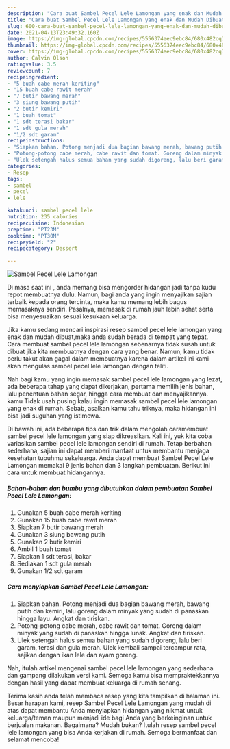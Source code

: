 ```yaml
---
description: "Cara buat Sambel Pecel Lele Lamongan yang enak dan Mudah Dibuat"
title: "Cara buat Sambel Pecel Lele Lamongan yang enak dan Mudah Dibuat"
slug: 600-cara-buat-sambel-pecel-lele-lamongan-yang-enak-dan-mudah-dibuat
date: 2021-04-13T23:49:32.160Z
image: https://img-global.cpcdn.com/recipes/5556374eec9ebc84/680x482cq70/sambel-pecel-lele-lamongan-foto-resep-utama.jpg
thumbnail: https://img-global.cpcdn.com/recipes/5556374eec9ebc84/680x482cq70/sambel-pecel-lele-lamongan-foto-resep-utama.jpg
cover: https://img-global.cpcdn.com/recipes/5556374eec9ebc84/680x482cq70/sambel-pecel-lele-lamongan-foto-resep-utama.jpg
author: Calvin Olson
ratingvalue: 3.5
reviewcount: 7
recipeingredient:
- "5 buah cabe merah keriting"
- "15 buah cabe rawit merah"
- "7 butir bawang merah"
- "3 siung bawang putih"
- "2 butir kemiri"
- "1 buah tomat"
- "1 sdt terasi bakar"
- "1 sdt gula merah"
- "1/2 sdt garam"
recipeinstructions:
- "Siapkan bahan. Potong menjadi dua bagian bawang merah, bawang putih dan kemiri, lalu goreng dalam minyak yang sudah di panaskan hingga layu. Angkat dan tiriskan."
- "Potong-potong cabe merah, cabe rawit dan tomat. Goreng dalam minyak yang sudah di panaskan hingga lunak. Angkat dan tiriskan."
- "Ulek setengah halus semua bahan yang sudah digoreng, lalu beri garam, terasi dan gula merah. Ulek kembali sampai tercampur rata, sajikan dengan ikan lele dan ayam goreng."
categories:
- Resep
tags:
- sambel
- pecel
- lele

katakunci: sambel pecel lele 
nutrition: 235 calories
recipecuisine: Indonesian
preptime: "PT23M"
cooktime: "PT30M"
recipeyield: "2"
recipecategory: Dessert

---
```



![Sambel Pecel Lele Lamongan](https://img-global.cpcdn.com/recipes/5556374eec9ebc84/680x482cq70/sambel-pecel-lele-lamongan-foto-resep-utama.jpg)

Di masa  saat ini , anda memang bisa mengorder hidangan jadi tanpa kudu repot membuatnya dulu. Namun, bagi anda yang ingin menyajikan sajian terbaik kepada orang tercinta, maka kamu memang lebih bagus memasaknya sendiri. Pasalnya, memasak di rumah jauh lebih sehat serta bisa menyesuaikan sesuai kesukaan keluarga.

Jika kamu sedang mencari inspirasi resep sambel pecel lele lamongan yang enak dan mudah dibuat,maka anda sudah berada di tempat yang tepat. Cara membuat sambel pecel lele lamongan  sebenarnya tidak susah untuk dibuat jika kita membuatnya dengan cara yang benar. Namun, kamu tidak perlu takut akan gagal dalam membuatnya 
karena dalam artikel ini kami akan mengulas sambel pecel lele lamongan dengan teliti.  



Nah bagi kamu yang ingin memasak sambel pecel lele lamongan yang lezat, ada beberapa tahap yang dapat dikerjakan, pertama memilih jenis bahan, lalu penentuan bahan segar, hingga cara membuat dan menyajikannya. kamu Tidak usah pusing kalau ingin memasak sambel pecel lele lamongan yang enak di rumah. Sebab, asalkan kamu  tahu triknya, maka hidangan ini bisa jadi suguhan yang istimewa.

Di bawah ini, ada beberapa tips dan trik dalam mengolah caramembuat sambel pecel lele lamongan yang siap dikreasikan. Kali ini, yuk kita coba variasikan sambel pecel lele lamongan sendiri di rumah. Tetap berbahan sederhana, sajian ini dapat memberi manfaat untuk membantu menjaga kesehatan tubuhmu sekeluarga. Anda dapat membuat Sambel Pecel Lele Lamongan memakai 9 jenis bahan dan 3 langkah pembuatan. Berikut ini cara untuk membuat hidangannya.

<!--inarticleads1-->

##### Bahan-bahan dan bumbu yang dibutuhkan dalam pembuatan Sambel Pecel Lele Lamongan:

1. Gunakan 5 buah cabe merah keriting
1. Gunakan 15 buah cabe rawit merah
1. Siapkan 7 butir bawang merah
1. Gunakan 3 siung bawang putih
1. Gunakan 2 butir kemiri
1. Ambil 1 buah tomat
1. Siapkan 1 sdt terasi, bakar
1. Sediakan 1 sdt gula merah
1. Gunakan 1/2 sdt garam




<!--inarticleads2-->

##### Cara menyiapkan Sambel Pecel Lele Lamongan:

1. Siapkan bahan. Potong menjadi dua bagian bawang merah, bawang putih dan kemiri, lalu goreng dalam minyak yang sudah di panaskan hingga layu. Angkat dan tiriskan.
1. Potong-potong cabe merah, cabe rawit dan tomat. Goreng dalam minyak yang sudah di panaskan hingga lunak. Angkat dan tiriskan.
1. Ulek setengah halus semua bahan yang sudah digoreng, lalu beri garam, terasi dan gula merah. Ulek kembali sampai tercampur rata, sajikan dengan ikan lele dan ayam goreng.




Nah, itulah artikel mengenai  sambel pecel lele lamongan  yang sederhana dan gampang dilakukan versi kami. Semoga kamu bisa mempraktekkannya dengan hasil yang dapat membuat keluarga di rumah senang. 

Terima kasih anda telah membaca resep yang kita tampilkan di halaman ini. Besar harapan kami, resep  Sambel Pecel Lele Lamongan yang mudah di atas dapat membantu Anda menyiapkan hidangan yang nikmat untuk keluarga/teman maupun menjadi ide bagi Anda yang berkeinginan untuk berjualan makanan. Bagaimana? Mudah bukan? Itulah resep sambel pecel lele lamongan yang bisa Anda kerjakan di rumah. Semoga bermanfaat dan selamat mencoba!

